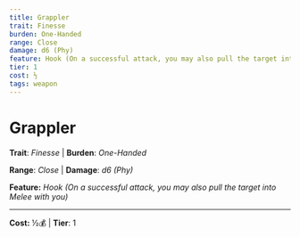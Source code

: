 ```yaml
---
title: Grappler
trait: Finesse
burden: One-Handed
range: Close
damage: d6 (Phy)
feature: Hook (On a successful attack, you may also pull the target into Melee with you)
tier: 1
cost: ½
tags: weapon
---
```

# Grappler

**Trait**: _Finesse_ | **Burden**: _One-Handed_

**Range**: _Close_ | **Damage**: _d6 (Phy)_

**Feature:** _Hook (On a successful attack, you may also pull the target into Melee with you)_

___
**Cost:** ½💰 | **Tier**: 1
